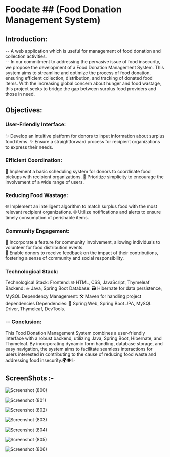 # Foodate ## (Food Donation Management System)

## Introduction:
-- A web application which is useful for management of food donation and collection activities.  
-- In our commitment to addressing the pervasive issue of food insecurity, we propose the development of a Food Donation Management System. This system aims to streamline 
   and optimize the process of food donation, ensuring efficient collection, distribution, and tracking of donated food items. With the increasing global concern about 
   hunger and food wastage, this project seeks to bridge the gap between surplus food providers and those in need.


## Objectives:

### User-Friendly Interface:
✨ Develop an intuitive platform for donors to input information about surplus food items.
✨ Ensure a straightforward process for recipient organizations to express their needs.

### Efficient Coordination:
📅 Implement a basic scheduling system for donors to coordinate food pickups with recipient organizations.
📅 Prioritize simplicity to encourage the involvement of a wide range of users.

### Reducing Food Wastage:
🌐 Implement an intelligent algorithm to match surplus food with the most relevant recipient organizations.
🌐 Utilize notifications and alerts to ensure timely consumption of perishable items.

### Community Engagement:
🤝 Incorporate a feature for community involvement, allowing individuals to volunteer for food distribution events.<br>
🤝 Enable donors to receive feedback on the impact of their contributions, fostering a sense of community and social responsibility.

### Technological Stack:
Technological Stack:
Frontend: 🌐 HTML, CSS, JavaScript, Thymeleaf
Backend: ☕ Java, Spring Boot
Database: 🗃 Hibernate for data persistence, MySQL
Dependency Management: 🛠 Maven for handling project dependencies
Dependencies: 🔄 Spring Web, Spring Boot JPA, MySQL Driver, Thymeleaf, DevTools.

 ### -- Conclusion:
This Food Donation Management System combines a user-friendly interface with a robust backend, utilizing Java, Spring Boot, Hibernate, and Thymeleaf. By incorporating dynamic form handling, database storage, and easy navigation, the system aims to facilitate seamless interactions for users interested in contributing to the cause of reducing food waste and addressing food insecurity.🌍🍽️✨


## ScreenShots :-

![Screenshot (800)](https://github.com/rachana97-dot/FoodDonationSystem/assets/62335644/4f9d30cc-0a50-4986-bb6d-9dd571c10e20)

![Screenshot (801)](https://github.com/rachana97-dot/FoodDonationSystem/assets/62335644/c6933be4-c2fd-4cd3-ae07-0a3b46d76c39)

![Screenshot (802)](https://github.com/rachana97-dot/FoodDonationSystem/assets/62335644/227b9195-959a-4fda-85b2-586f1178a9aa)

![Screenshot (803)](https://github.com/rachana97-dot/FoodDonationSystem/assets/62335644/11239c01-55e3-423a-8a49-8db6728bba97)

![Screenshot (804)](https://github.com/rachana97-dot/FoodDonationSystem/assets/62335644/6ad42d1a-dd4a-41e5-a55c-2674188d78cf)

![Screenshot (805)](https://github.com/rachana97-dot/FoodDonationSystem/assets/62335644/26e0fffe-1b75-473e-ba70-212bda8cd432)

![Screenshot (806)](https://github.com/rachana97-dot/FoodDonationSystem/assets/62335644/d554fee3-1623-4f52-8676-f75830b75b43)
